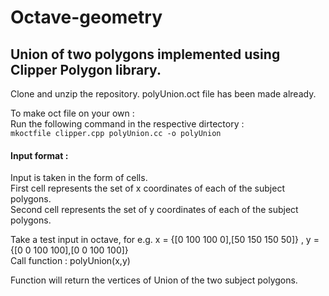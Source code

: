# Octave-geometry

Union of two polygons implemented using Clipper Polygon library.
----------------------------------------------------------------

Clone and unzip the repository.
polyUnion.oct file has been made already.

To make oct file on your own :<br>
Run the following command in the respective dirtectory :<br>
`mkoctfile clipper.cpp polyUnion.cc -o polyUnion`

#### Input format : 
Input is taken in the form of cells.<br>
First cell represents the set of x coordinates of each of the subject polygons.<br>
Second cell represents the set of y coordinates of each of the subject polygons.<br>

Take a test input in octave, for e.g. x = {[0 100 100 0],[50 150 150 50]} , y = {[0 0 100 100],[0 0 100 100]}<br>
Call function : polyUnion(x,y)

Function will return the vertices of Union of the two subject polygons.

